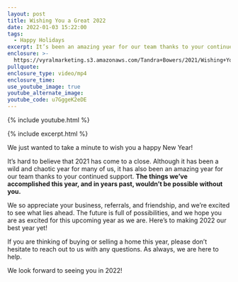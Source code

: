 ```yaml
---
layout: post
title: Wishing You a Great 2022
date: 2022-01-03 15:22:00
tags:
  - Happy Holidays
excerpt: It’s been an amazing year for our team thanks to your continued support.
enclosure: >-
  https://vyralmarketing.s3.amazonaws.com/Tandra+Bowers/2021/Wishing+You+a+Great+2022+(2).mp4
pullquote:
enclosure_type: video/mp4
enclosure_time:
use_youtube_image: true
youtube_alternate_image:
youtube_code: u7GggeK2eDE
---
```

{% include youtube.html %}

{% include excerpt.html %}

We just wanted to take a minute to wish you a happy New Year\!&nbsp;

It’s hard to believe that 2021 has come to a close. Although it has been a wild and chaotic year for many of us, it has also been an amazing year for our team thanks to your continued support. **The things we’ve accomplished this year, and in years past, wouldn’t be possible without you.&nbsp;**

We so appreciate your business, referrals, and friendship, and we’re excited to see what lies ahead. The future is full of possibilities, and we hope you are as excited for this upcoming year as we are. Here’s to making 2022 our best year yet\!

If you are thinking of buying or selling a home this year, please don’t hesitate to reach out to us with any questions. As always, we are here to help.&nbsp;

We look forward to seeing you in 2022\!<br>&nbsp;
